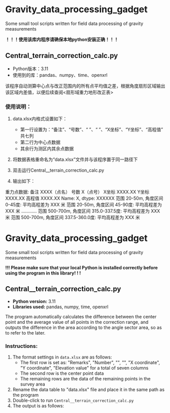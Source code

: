 # Gravity_data_processing_gadget

Some small tool scripts written for field data processing of gravity measurements

**！！！使用该库内程序请确保本地python安装正确！！！**

## Central_terrain_correction_calc.py

- Python版本：3.11
- 使用到的库：pandas、numpy、time、openxrl

该程序自动测算中心点与改正范围内的所有点平均值之差，根据角度扇形区域输出该区域内差值，以便后续查阅<扇形域重力地形改正表>

### 使用说明：

1. data.xlsx内格式设置如下：
   - 第一行设置为：“备注”、“号数”、“  ”、“  ”、“X坐标”、“Y坐标”、“高程值”  共七列
   - 第二行为中心点数据
   - 其余行为测区内其余点数据
   
2. 将数据表格重命名为“data.xlsx”文件并与该程序置于同一路径下

3. 双击运行Central__terrain_correction_calc.py

4. 输出如下：

重力点数据: 备注           XXXX（点名）
号数               X（点号）
X坐标    XXXX.XX
Y坐标    XXXX.XX
高程值       XXXX.XX
Name: X, dtype: XXXXXX
范围 20-50m, 角度区间 0-45度: 平均高程差为 XXX 米
范围 20-50m, 角度区间 45-90度: 平均高程差为 XXX 米
…………
范围 500-700m, 角度区间 315.0-337.5度: 平均高程差为 XXX 米
范围 500-700m, 角度区间 337.5-360.0度: 平均高程差为 XXX 米

Gravity_data_processing_gadget
=============================

Some small tool scripts written for field data processing of gravity measurements

**!!! Please make sure that your local Python is installed correctly before using the program in this library! ! !**

## Central__terrain_correction_calc.py

- **Python version:** 3.11
- **Libraries used:** pandas, numpy, time, openxrl

The program automatically calculates the difference between the center point and the average value of all points in the correction range, and outputs the difference in the area according to the angle sector area, so as to refer to the <sector domain gravity terrain correction table> later.

### Instructions:

1. The format settings in `data.xlsx` are as follows:
   - The first row is set as: "Remarks", "Number", "", "", "X coordinate", "Y coordinate", "Elevation value" for a total of seven columns
   - The second row is the center point data
   - The remaining rows are the data of the remaining points in the survey area
2. Rename the data table to "data.xlsx" file and place it in the same path as the program
3. Double-click to run `Central__terrain_correction_calc.py`
4. The output is as follows:


